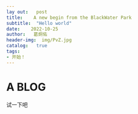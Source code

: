 ```yaml
---
lay out:   post
title:    A new begin from the BlackWater Park
subtitle:  "Hello world"
date:    2022-10-25
author:   葛炯佑
header-img:  img/PvZ.jpg
catalog:   true
tags:
- 开始！
---
```


# A BLOG
试一下吧
